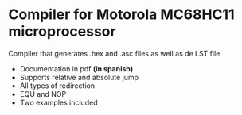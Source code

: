 # Compiler for Motorola MC68HC11 microprocessor
Compiler that generates .hex and .asc files as well as de LST file
* Documentation in pdf **(in spanish)**
* Supports relative and absolute jump
* All types of redirection
* EQU and NOP
* Two examples included